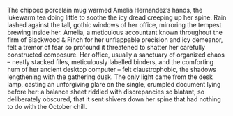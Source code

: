 The chipped porcelain mug warmed Amelia Hernandez’s hands, the lukewarm tea doing little to soothe the icy dread creeping up her spine.  Rain lashed against the tall, gothic windows of her office, mirroring the tempest brewing inside her.  Amelia, a meticulous accountant known throughout the firm of Blackwood & Finch for her unflappable precision and icy demeanor, felt a tremor of fear so profound it threatened to shatter her carefully constructed composure.  Her office, usually a sanctuary of organized chaos – neatly stacked files, meticulously labelled binders, and the comforting hum of her ancient desktop computer – felt claustrophobic, the shadows lengthening with the gathering dusk. The only light came from the desk lamp, casting an unforgiving glare on the single, crumpled document lying before her: a balance sheet riddled with discrepancies so blatant, so deliberately obscured, that it sent shivers down her spine that had nothing to do with the October chill.
